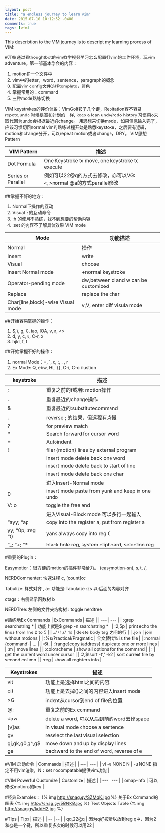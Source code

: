 ```yaml
---
layout: post
title: "a endless journey to learn vim"
date: 2015-07-10 10:12:52 -0400
comments: true
tags: [vim]
---
```


This description to the VIM journey is to descript my learning process of VIM:

#开始通过看thoughtbot的vim教学视频学习怎么配置好vim的工作环境，玩vim adventure。第一部基本学会的内容：
1.  motion在一个文件中
2.  vim中的letter，word，sentence，paragraph的概念
3.  配置vim config文件选择template，颜色
4.  掌握常用的：command
5.  三种mode熟练切换

VIM keystrokes的评价体系：VImGolf按了几个键，Repitation容不容易repete,undo 时候是否和计划的一样, keep a lean undo/redo history
习惯用<Esc>o来取代<CR>因为undo会根据最近的change。
用思想来切换mode，如果信息输入完了，应该习惯切回normal
vim的熟练过程开始是熟悉keystoke，之后要有逻辑，motion和change分开，可以repeat motion或者change，DRY。
VIM思想Pattern

| VIM Pattern        | 描述                                                                |
| ---                | ---                                                                 |
| Dot Formula        | One Keystroke to move, one keystroke to execute                     |
| Series or Parallel | 例如可以22@q的方式去修改，亦可以VG:`<,`>normal @a的方式parallel修改 |

##掌握不好的地方：
1.  Normal下操作的互动
2.  Visual下的互动命令
3.  :h 的使用不熟练，找不到想要的帮助内容
4.  :set 的内容不了解具体效果 VIM mode   


| Mode                              | 功能描述                             |
| ---                               | ---                                  |
| Normal                            | 操作                                 |
| Insert                            | write                                |
| Visual                            | choose                               |
| Insert Normal mode                | <C-o>+normal keystroke               |
| Operator-pending mode             | dw,between d and w can be customized |
| Replace                           | replace the char                     |
| Char[line,block]-wise Visual mode | v,V,<C-v> enter diff visula mode     |

##开始容易掌握的操作：
1.  $,), g, G, iao, IOA, v, n, <>
2.  d, y, c, u, C-r, x
3.  hjkl, f, t

##开始掌握不好的操作：
1.  normal Mode：=, `, q, ;, . , r
2.  Ex Mode: Q, ebw, HL, {}, C-i, C-o illustion   


| keystroke        | 描述                                             |
| ---              | ---                                              |
| ;                | 重复之前的f或者t motion操作                      |
| .                | 重复最近的change操作                             |
| &                | 重复最近的:substitutecommand                     |
| ,                | reverse ; 的结果，但远程有点慢                   |
| ?                | for preview match                                |
| *                | Search forward for cursor word                   |
| =                | Autoindent                                       |
| !                | filer {motion} lines by external program         |
| <C-w>            | insert mode delete back one word                 |
| <C-u>            | insert mode delete back to start of line         |
| <C-h>            | insert mode delete back one char                 |
| <C-o>            | 进入Insert-Normal mode                           |
| <C-r>0           | insert mode paste from yunk and keep in one undo |
| V: o             | toggle the free end                              |
| <C-v>            | 进入Visual-Block mode 可以多行一起输入           |
| “ayy; “ap        | copy into the register a, put from register a    |
| yy; “0p; :reg “0 | yank always copy into reg 0                      |
| ”_; “+; “*       | black hole reg, system clipboard, selection reg  |


#重要的Plugin：

Easymotion：很方便的motion的插件非常给力。
<Plug>(easymotion-sn),                      <Leader>s,                                               t,  /,

NERDCommenter: 快速注释
<Leader>c,                                  [count]<Leader>cc

Tabulize: 样式对齐
,                                           a:: 功能是:Tabulaize \:zs<CR> 以:后面的内容对齐

ctags：右侧显示函数树
<Leader>b

NERDTree: 左侧的文件夹结构树
<C-e>: toggle nerdtree

#熟练地Ex Commands
| ExCommands               | 描述                                               |
| ---                      | ---                                                |
| :grep searchstring *     | 功能上就是$ grep -n searchstring *                 |
| :2,5p                    | print echo the lines from line 2 to 5              |
| :/<body>/+1,/</body>/-1d | delete body tag 之间的行                           |
| :join                    | join without motions                               |
| :%s/Practical/Pragmatic  | 全文替代% is the file                              |
| :normal {command}        | ...                                                |
| :6t.                     | :[range]copy {address} duplicate one or more lines |
| :m                       | move lines                                         |
| :colorscheme <C-d>       | show all options for the command                   |
| :<C-r><C-w>              | get the current word under cursor                  |
| :2,$!sort -t’,’ -k2      | sort current file by second column                 |
| :reg                     | show all registers info                            |

| Keystrokes     | 描述                                       |
| ---            | ---                                        |
| vit            | 功能上是选择html<tag></tag>之间的内容      |
| ci(            | 功能上是去掉()之间的内容进入insert mode    |
| >G             | indent从cursor到end of file的位置          |
| @:             | 重复之前的Ex command                       |
| daw            | delete a word, 可以从后到前的word去掉space |
| [v]as          | in visual mode choose a sentence           |
| gv             | reselect the last visual selection         |
| gj,gk,g0,g^,g$ | move down and up by display lines          |
| ge             | backward to the end of word, reverse of e  |

#VIM 启动命令
| Commands     | 描述                                                    |
| ---          | ---                                                     |
| vi -u NONE N | -u NONE 指定不用vim渲染，N：set nocompatable提供vim功能 |

#VIM Powerful Customize
| Customize | 描述                 |
| ---       | ---                  |
| omap-info | 可以修改motions的key |

#经典Examples：
{% img http://snag.gy/SZMqK.jpg %}
关于Ex Command的图表
{% img http://snag.gy/5BNKB.jpg %}
Text Objects Table
{% img http://snag.gy/kddH2.jpg %}

#Tips
| Tips    | 描述                                                                   |
| --      | --                                                                     |
| qq,22@q | 因为q好按所以放到reg q中，因为2和@是一个键，所以重复多次的时候可以用22 |
